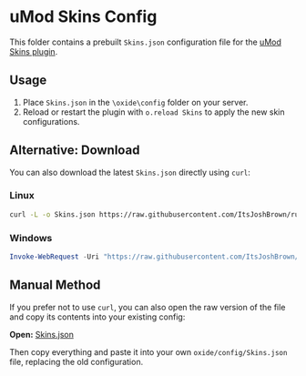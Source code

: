# uMod Skins Config

This folder contains a prebuilt `Skins.json` configuration file for the [uMod Skins plugin](https://umod.org/plugins/skins).

## Usage

1. Place `Skins.json` in the `\oxide\config` folder on your server.
2. Reload or restart the plugin with `o.reload Skins` to apply the new skin configurations.

## Alternative: Download

You can also download the latest `Skins.json` directly using `curl`:

### Linux
```bash
curl -L -o Skins.json https://raw.githubusercontent.com/ItsJoshBrown/rust-skins-config/refs/heads/main/uMod/Skins/Skins.json
```

### Windows
```Powershell
Invoke-WebRequest -Uri "https://raw.githubusercontent.com/ItsJoshBrown/rust-skins-config/refs/heads/main/uMod/Skins/Skins.json" -OutFile "Skins.json"
```


## Manual Method

If you prefer not to use `curl`, you can also open the raw version of the file and copy its contents into your existing config:

**Open:** [Skins.json](https://raw.githubusercontent.com/ItsJoshBrown/rust-skins-config/refs/heads/main/uMod/Skins/Skins.json)

Then copy everything and paste it into your own `oxide/config/Skins.json` file, replacing the old configuration.
